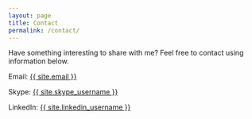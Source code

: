 ```yaml
---
layout: page
title: Contact
permalink: /contact/
---
```


Have something interesting to share with me? Feel free to contact using information below.

Email: [{{ site.email }}](mailto:{{site.email}})

Skype: [{{ site.skype_username }}](skype:{{site.skype_username}})

LinkedIn: [{{ site.linkedin_username }}](https://linkedin.com/in/{{site.linkedin_username}})